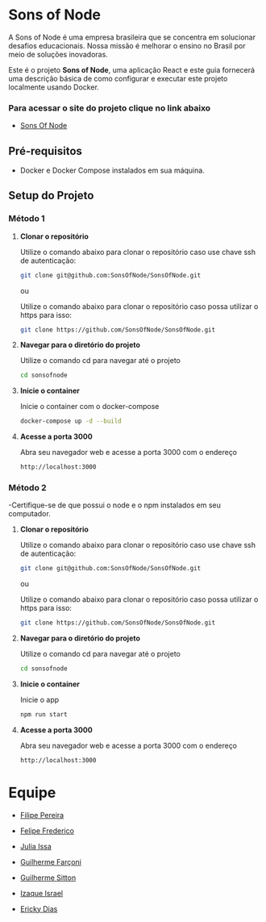 # Sons of Node

A Sons of Node é uma empresa brasileira que se concentra em solucionar desafios educacionais. Nossa missão é melhorar o ensino no Brasil por meio de soluções inovadoras.

Este é o projeto **Sons of Node**, uma aplicação React e este guia fornecerá uma descrição básica de como configurar e executar este projeto localmente usando Docker.

### Para acessar o site do projeto clique no link abaixo

- [Sons Of Node](https://sons-of-node.vercel.app/)

## Pré-requisitos

- Docker e Docker Compose instalados em sua máquina.

## Setup do Projeto

### Método 1

1. **Clonar o repositório**

   Utilize o comando abaixo para clonar o repositório caso use chave ssh de autenticação:

   ```bash
   git clone git@github.com:SonsOfNode/SonsOfNode.git
   ```

   ou

   Utilize o comando abaixo para clonar o repositório caso possa utilizar o https para isso:

   ```bash
   git clone https://github.com/SonsOfNode/SonsOfNode.git
   ```

2. **Navegar para o diretório do projeto**

   Utilize o comando cd para navegar até o projeto

   ```bash
   cd sonsofnode
   ```

3. **Inicie o container**

   Inicie o container com o docker-compose

   ```bash
   docker-compose up -d --build
   ```

4. **Acesse a porta 3000**

   Abra seu navegador web e acesse a porta 3000 com o endereço

   ```bash
   http://localhost:3000
   ```

### Método 2

-Certifique-se de que possui o node e o npm instalados em seu computador.

1. **Clonar o repositório**

   Utilize o comando abaixo para clonar o repositório caso use chave ssh de autenticação:

   ```bash
   git clone git@github.com:SonsOfNode/SonsOfNode.git
   ```

   ou

   Utilize o comando abaixo para clonar o repositório caso possa utilizar o https para isso:

   ```bash
   git clone https://github.com/SonsOfNode/SonsOfNode.git
   ```

2. **Navegar para o diretório do projeto**

   Utilize o comando cd para navegar até o projeto

   ```bash
   cd sonsofnode
   ```

3. **Inicie o container**

   Inicie o app

   ```bash
   npm run start
   ```

4. **Acesse a porta 3000**

   Abra seu navegador web e acesse a porta 3000 com o endereço

   ```bash
   http://localhost:3000
   ```

# Equipe

- [Filipe Pereira](https://www.linkedin.com/in/filipe-pereira-b79953284/)

- [Felipe Frederico](https://www.linkedin.com/in/felipe-frederico-da-silva-de-freitas-438116137/)

- [Julia Issa]()

- [Guilherme Farçoni](https://www.linkedin.com/in/guifarconi/)

- [Guilherme Sitton](www.linkedin.com/in/guilhermesitton)

- [Izaque Israel](https://www.linkedin.com/in/izaque-israel/)

- [Ericky Dias](https://www.linkedin.com/in/erickydias/)

